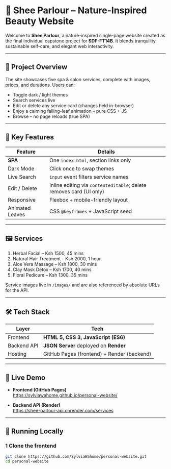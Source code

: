 # 💚 Shee Parlour – Nature-Inspired Beauty Website

Welcome to **Shee Parlour**, a nature-inspired single-page website created as the final individual capstone project for **SDF-FT14B**. It blends tranquility, sustainable self-care, and elegant web interactivity.

---

## 🌸 Project Overview
The site showcases five spa & salon services, complete with images, prices, and durations. Users can:

* Toggle dark / light themes  
* Search services live  
* Edit or delete any service card (changes held in-browser)  
* Enjoy a calming falling-leaf animation – pure CSS + JS  
* Browse – no page reloads (true SPA)

---

## 📌 Key Features
| Feature | Details |
|---------|---------|
| **SPA** | One `index.html`, section links only |
| Dark Mode | Click once to swap themes |
| Live Search | `input` event filters service names |
| Edit / Delete | Inline editing via `contenteditable`; delete removes card (UI only) |
| Responsive | Flexbox + mobile-friendly layout |
| Animated Leaves | CSS `@keyframes` + JavaScript seed |

---

## 🖼 Services
1. Herbal Facial – Ksh 1500, 45 mins  
2. Natural Hair Treatment – Ksh 2000, 1 hour  
3. Aloe Vera Massage – Ksh 1800, 30 mins  
4. Clay Mask Detox – Ksh 1700, 40 mins  
5. Floral Pedicure – Ksh 1300, 35 mins  

Service images live in `/images/` and are also referenced by absolute URLs for the API.

---

## 🛠 Tech Stack
| Layer | Tech |
|-------|------|
| Frontend | **HTML 5, CSS 3, JavaScript (ES6)** |
| Backend API | **JSON Server** deployed on **Render** |
| Hosting | GitHub Pages (frontend) + Render (backend) |

---

## 🔗 Live Demo
* **Frontend (GitHub Pages)**  
  <https://sylviawahome.github.io/personal-website/>

* **Backend API (Render)**  
  <https://shee-parlour-api.onrender.com/services>

---

## 🚀 Running Locally

### 1 Clone the frontend
```bash
git clone https://github.com/SylviaWahome/personal-website.git
cd personal-website
